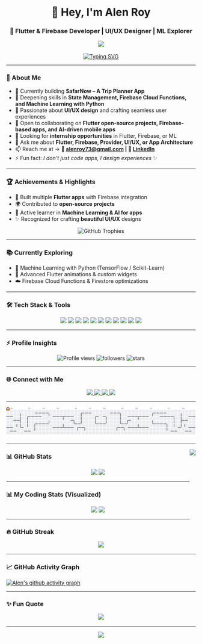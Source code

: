 <h1 align="center">👋 Hey, I'm Alen Roy</h1>
<h3 align="center">🚀 Flutter & Firebase Developer | UI/UX Designer | ML Explorer</h3>

<!-- Cool Banner -->
<!-- Cool Banner -->
<p align="center">
  <img src="https://media.giphy.com/media/Ll22OhMLAlVDb8UQWe/giphy.gif" width="250"/>
</p>


<p align="center">
  <a href="https://git.io/typing-svg">
    <img src="https://readme-typing-svg.herokuapp.com?font=Fira+Code&weight=600&size=22&pause=1000&center=true&vCenter=true&width=550&lines=Turning+Ideas+Into+Mobile+Apps;Flutter+%2B+Firebase+Specialist;State+Management+Pro;UI%2FUX+Designer;Learning+ML+with+Python;Always+Exploring+Tech" alt="Typing SVG" />
  </a>
</p>

---

### 🚀 About Me  
- 🔭 Currently building **SafarNow – A Trip Planner App**  
- 🌱 Deepening skills in **State Management, Firebase Cloud Functions, and Machine Learning with Python**  
- 🎨 Passionate about **UI/UX design** and crafting seamless user experiences  
- 👯 Open to collaborating on **Flutter open-source projects, Firebase-based apps, and AI-driven mobile apps**  
- 🤝 Looking for **internship opportunities** in Flutter, Firebase, or ML  
- 💬 Ask me about **Flutter, Firebase, Provider, UI/UX, or App Architecture**  
- 📫 Reach me at → **📧 alenroy73@gmail.com | 🔗 [LinkedIn](https://www.linkedin.com/in/alen-roy-a4b80230b/)**  
- ⚡ Fun fact: *I don’t just code apps, I design experiences* ✨  

---

### 🏆 Achievements & Highlights  
- 🥇 Built multiple **Flutter apps** with Firebase integration  
- 🌍 Contributed to **open-source projects**  
- 🎯 Active learner in **Machine Learning & AI for apps**  
- ✨ Recognized for crafting **beautiful UI/UX** designs

<p align="center">
  <img src="https://github-profile-trophy.vercel.app/?username=alen-roy&theme=dracula&no-frame=true&margin-w=15&margin-h=15&column=4" alt="GitHub Trophies"/>
</p>

---

### 📚 Currently Exploring  
- 🤖 Machine Learning with Python (TensorFlow / Scikit-Learn)  
- 📱 Advanced Flutter animations & custom widgets  
- ☁️ Firebase Cloud Functions & Firestore optimizations  

---

### 🛠️ Tech Stack & Tools  
<p align="center">
  <img src="https://img.shields.io/badge/Flutter-02569B?style=for-the-badge&logo=flutter&logoColor=white"/>
  <img src="https://img.shields.io/badge/Dart-0175C2?style=for-the-badge&logo=dart&logoColor=white"/>
  <img src="https://img.shields.io/badge/Firebase-FFCA28?style=for-the-badge&logo=firebase&logoColor=black"/>
  <img src="https://img.shields.io/badge/Python-3776AB?style=for-the-badge&logo=python&logoColor=white"/>
  <img src="https://img.shields.io/badge/ML-0076D6?style=for-the-badge&logo=scikitlearn&logoColor=white"/>
  <img src="https://img.shields.io/badge/UI%2FUX-FF4088?style=for-the-badge&logo=adobe&logoColor=white"/>
  <img src="https://img.shields.io/badge/Figma-F24E1E?style=for-the-badge&logo=figma&logoColor=white"/>
  <img src="https://img.shields.io/badge/Android%20Studio-3DDC84?style=for-the-badge&logo=androidstudio&logoColor=white"/>
  <img src="https://img.shields.io/badge/VSCode-007ACC?style=for-the-badge&logo=visualstudiocode&logoColor=white"/>
  <img src="https://img.shields.io/badge/Git-F05032?style=for-the-badge&logo=git&logoColor=white"/>
  <img src="https://img.shields.io/badge/GitHub-181717?style=for-the-badge&logo=github&logoColor=white"/>
</p>

---

### ⚡ Profile Insights  
<p align="center">
  <img src="https://komarev.com/ghpvc/?username=Alen-Roy&style=for-the-badge&color=blue" alt="Profile views"/>
  <img src="https://img.shields.io/github/followers/Alen-Roy?label=Followers&style=for-the-badge&color=green" alt="followers"/>
  <img src="https://img.shields.io/github/stars/Alen-Roy?label=Stars&style=for-the-badge&color=yellow" alt="stars"/>
</p>

---

### 🌐 Connect with Me  
<div align="center">
  <a href="https://www.linkedin.com/in/alen-roy-a4b80230b/" target="_blank">
    <img src="https://img.shields.io/static/v1?message=LinkedIn&logo=linkedin&label=&color=0077B5&logoColor=white&style=for-the-badge" height="25" />
  </a>
  <a href="https://discord.com/users/blind_warrior" target="_blank">
    <img src="https://img.shields.io/static/v1?message=Discord&logo=discord&label=&color=7289DA&logoColor=white&style=for-the-badge" height="25" />
  </a>
  <a href="https://www.instagram.com/a____l___e.n/" target="_blank">
    <img src="https://img.shields.io/static/v1?message=Instagram&logo=instagram&label=&color=E4405F&logoColor=white&style=for-the-badge" height="25" />
  </a>
  <a href="mailto:alenroy73@gmail.com" target="_blank">
    <img src="https://img.shields.io/static/v1?message=Gmail&logo=gmail&label=&color=D14836&logoColor=white&style=for-the-badge" height="25" />
  </a>
</div>

---

<picture>
  <source media="(prefers-color-scheme: dark)" srcset="https://raw.githubusercontent.com/Alen-Roy/Alen-Roy/output/pacman-contribution-graph-dark.svg">
  <source media="(prefers-color-scheme: light)" srcset="https://raw.githubusercontent.com/Alen-Roy/Alen-Roy/output/pacman-contribution-graph.svg">
  <img alt="pacman contribution graph" src="https://raw.githubusercontent.com/Alen-Roy/Alen-Roy/output/pacman-contribution-graph.svg">
</picture>

---

<!-- App Development Animated GIF -->
<img align="right" height="200" src="https://media0.giphy.com/media/v1.Y2lkPTc5MGI3NjExZ3NzbDJqd2wxbjh0bTgwMTZyaWgxb3cxNTV1cXV6MDY3ODNrcG1qeiZlcD12MV9pbnRlcm5hbF9naWZfYnlfaWQmY3Q9Zw/X3TSLqkGyucj34ELTa/giphy.gif" />

### 📊 GitHub Stats  
<div align="center">
  <img src="https://github-readme-stats.vercel.app/api?username=Alen-Roy&show_icons=true&include_all_commits=true&count_private=true&theme=dracula&hide_border=false&v=6" height="150"/>
  <img src="https://github-readme-stats.vercel.app/api/top-langs/?username=Alen-Roy&layout=compact&theme=dracula&size_weight=0.3&count_weight=0.7&exclude_repo=Alen-Roy.github.io,portfolio,personal-website,website-template,HTML-CSS-JS-Templates&langs_count=8&hide=C,Java,Objective-C&v=6" height="150"/>
</div>

---

### 📊 My Coding Stats (Visualized)  
<p align="center">
  <img src="https://github-profile-summary-cards.vercel.app/api/cards/repos-per-language?username=Alen-Roy&theme=dracula"/>
  <img src="https://github-profile-summary-cards.vercel.app/api/cards/most-commit-language?username=Alen-Roy&theme=dracula"/>
</p>

---

### 🔥 GitHub Streak  
<p align="center">
  <img src="https://streak-stats.demolab.com?user=Alen-Roy&theme=dracula&hide_border=true&border_radius=10&v=6"/>
</p>

---

### 📈 GitHub Activity Graph  
[![Alen's github activity graph](https://github-readme-activity-graph.vercel.app/graph?username=Alen-Roy&theme=dracula&v=6)](https://github.com/ashutosh00710/github-readme-activity-graph)

---

### ✨ Fun Quote  
<p align="center">
  <img src="https://quotes-github-readme.vercel.app/api?type=horizontal&theme=dracula&v=6"/>
</p>

---

<div align="center">
  <img src="https://visitor-badge.laobi.icu/badge?page_id=Alen-Roy.Alen-Roy&" />
</div>

